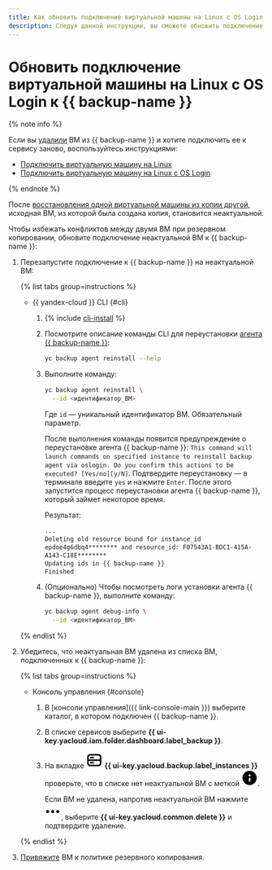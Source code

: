 ```yaml
---
title: Как обновить подключение виртуальной машины на Linux с OS Login к {{ backup-full-name }}
description: Следуя данной инструкции, вы сможете обновить подключение виртуальной машины на Linux с OS Login к {{ backup-name }}.
---
```


# Обновить подключение виртуальной машины на Linux с OS Login к {{ backup-name }}

{% note info %}

Если вы [удалили](delete-vm.md) ВМ из {{ backup-name }} и хотите подключить ее к сервису заново, воспользуйтесь инструкциями:

* [Подключить виртуальную машину на Linux](connect-vm-linux.md)
* [Подключить виртуальную машину на Linux с OS Login](connect-vm-oslogin-linux.md)

{% endnote %}

После [восстановления одной виртуальной машины из копии другой](./backup-vm/non-native-recovery.md), исходная ВМ, из которой была создана копия, становится неактуальной.

Чтобы избежать конфликтов между двумя ВМ при резервном копировании, обновите подключение неактуальной ВМ к {{ backup-name }}:

1. Перезапустите подключение к {{ backup-name }} на неактуальной ВМ:

   {% list tabs group=instructions %}

   - {{ yandex-cloud }} CLI {#cli}

     1. {% include [cli-install](../../_includes/cli-install.md) %}
     1. Посмотрите описание команды CLI для переустановки [агента {{ backup-name }}](../concepts/agent.md):

        ```bash
        yc backup agent reinstall --help
        ```

     1. Выполните команду:

        ```bash
        yc backup agent reinstall \
          --id <идентификатор_ВМ>
        ```

        Где `id` — уникальный идентификатор ВМ. Обязательный параметр.

        После выполнения команды появится предупреждение о переустановке агента {{ backup-name }}: `This command will launch commands on specified instance to reinstall backup agent via oslogin. Do you confirm this actions to be executed? [Yes/no][y/N]`. Подтвердите переустановку — в терминале введите `yes` и нажмите `Enter`. После этого запустится процесс переустановки агента {{ backup-name }}, который займет некоторое время.

        Результат:

        ```text
        ...
        Deleting old resource bound for instance_id epdoe4g6dbq4******** and resource_id: F07543A1-BDC1-415A-A143-C18E********
        Updating ids in {{ backup-name }}
        Finished
        ```

     1. (Опционально) Чтобы посмотреть логи установки агента {{ backup-name }}, выполните команду:

        ```bash
        yc backup agent debug-info \
          --id <идентификатор_ВМ>
        ```

   {% endlist %}

1. Убедитесь, что неактуальная ВМ удалена из списка ВМ, подключенных к {{ backup-name }}:

   {% list tabs group=instructions %}

   - Консоль управления {#console}

     1. В [консоли управления]({{ link-console-main }}) выберите каталог, в котором подключен {{ backup-name }}.
     1. В списке сервисов выберите **{{ ui-key.yacloud.iam.folder.dashboard.label_backup }}**.
     1. На вкладке ![machines](../../_assets/console-icons/server.svg) **{{ ui-key.yacloud.backup.label_instances }}** проверьте, что в списке нет неактуальной ВМ с меткой ![irrelevant](../../_assets/console-icons/circle-info-fill.svg).

        Если ВМ не удалена, напротив неактуальной ВМ нажмите ![image](../../_assets/console-icons/ellipsis.svg), выберите **{{ ui-key.yacloud.common.delete }}** и подтвердите удаление.

   {% endlist %}

1. [Привяжите](./policy-vm/attach-and-detach-vm.md) ВМ к политике резервного копирования.
